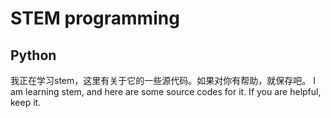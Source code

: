 # STEM programming
## Python
我正在学习stem，这里有关于它的一些源代码。如果对你有帮助，就保存吧。
I am learning stem, and here are some source codes for it. If you are helpful, keep it.
